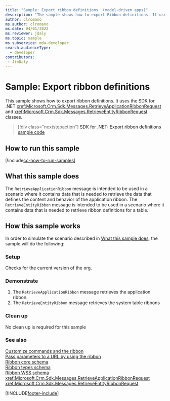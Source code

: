 ```yaml
---
title: "Sample: Export ribbon definitions  (model-driven apps)"
description: "The sample shows how to export Ribbon definitions. It uses the RetrieveApplicationRibbon and RetrieveEntityRibbon messages."
author: clromano
ms.author: clromano
ms.date: 04/01/2022
ms.reviewer: jdaly
ms.topic: sample
ms.subservice: mda-developer
search.audienceType:
  - developer
contributors:
 - JimDaly
---
```


# Sample: Export ribbon definitions

This sample shows how to export ribbon definitions. It uses the SDK for .NET <xref:Microsoft.Crm.Sdk.Messages.RetrieveApplicationRibbonRequest> and <xref:Microsoft.Crm.Sdk.Messages.RetrieveEntityRibbonRequest> classes.

> [!div class="nextstepaction"]
> [SDK for .NET: Export ribbon definitions sample code](https://github.com/microsoft/PowerApps-Samples/tree/master/dataverse/orgsvc/C%23/ExportRibbonDefinitions)

## How to run this sample

[!include[cc-how-to-run-samples](../data-platform/includes/cc-how-to-run-samples.md)]

## What this sample does

The `RetrieveApplicationRibbon` message is intended to be used in a scenario where it contains data that is needed to retrieve the data that defines the content and behavior of the application ribbon. The `RetrieveEntityRibbon` message is intended to be used in a scenario where it contains data that is needed to retrieve ribbon definitions for a table.

## How this sample works

In order to simulate the scenario described in [What this sample does](#what-this-sample-does), the sample will do the following:

### Setup

Checks for the current version of the org.

### Demonstrate

1. The `RetrieveApplicationRibbon` message retrieves the application ribbon.
1. The `RetrieveEntityRibbon` message retrieves the system table ribbons

### Clean up

No clean up is required for this sample

### See also

[Customize commands and the ribbon](customize-commands-ribbon.md)   
[Pass parameters to a URL by using the ribbon](pass-parameters-url-by-using-ribbon.md)   
[Ribbon core schema](ribbon-core-schema.md)   
[Ribbon types schema](ribbon-types-schema.md)   
[Ribbon WSS schema](ribbon-wss-schema.md)   
<xref:Microsoft.Crm.Sdk.Messages.RetrieveApplicationRibbonRequest>   
<xref:Microsoft.Crm.Sdk.Messages.RetrieveEntityRibbonRequest>

[!INCLUDE[footer-include](../../includes/footer-banner.md)]
